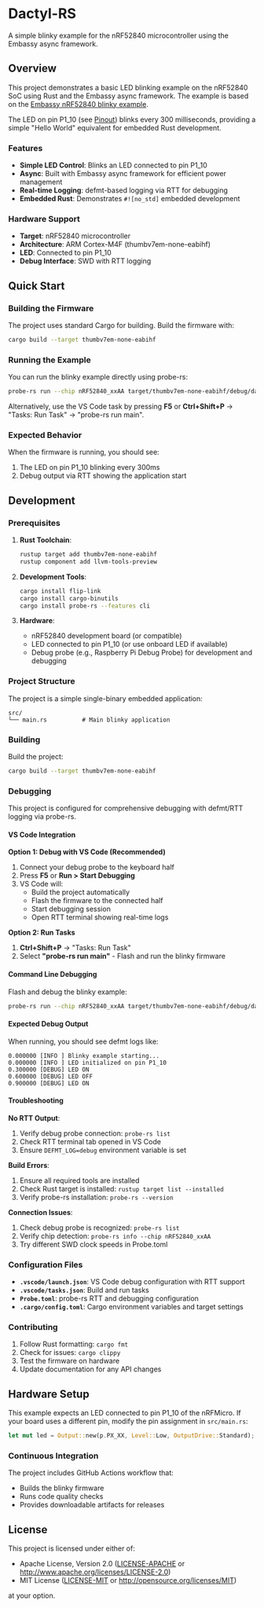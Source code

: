 # Dactyl-RS

A simple blinky example for the nRF52840 microcontroller using the Embassy async framework.

## Overview

This project demonstrates a basic LED blinking example on the nRF52840 SoC using Rust and the Embassy async framework. The example is based on the [Embassy nRF52840 blinky example](https://github.com/embassy-rs/embassy/blob/main/examples/nrf52840/src/bin/blinky.rs).

The LED on pin P1_10 (see [Pinout](https://github.com/joric/nrfmicro/wiki/Pinout)) blinks every 300 milliseconds, providing a simple "Hello World" equivalent for embedded Rust development.

### Features

- **Simple LED Control**: Blinks an LED connected to pin P1_10
- **Async**: Built with Embassy async framework for efficient power management
- **Real-time Logging**: defmt-based logging via RTT for debugging
- **Embedded Rust**: Demonstrates `#![no_std]` embedded development

### Hardware Support

- **Target**: nRF52840 microcontroller
- **Architecture**: ARM Cortex-M4F (thumbv7em-none-eabihf)
- **LED**: Connected to pin P1_10
- **Debug Interface**: SWD with RTT logging

## Quick Start

### Building the Firmware

The project uses standard Cargo for building. Build the firmware with:

```bash
cargo build --target thumbv7em-none-eabihf
```

### Running the Example

You can run the blinky example directly using probe-rs:

```bash
probe-rs run --chip nRF52840_xxAA target/thumbv7em-none-eabihf/debug/dactyl-rs
```

Alternatively, use the VS Code task by pressing **F5** or **Ctrl+Shift+P** → "Tasks: Run Task" → "probe-rs run main".

### Expected Behavior

When the firmware is running, you should see:
1. The LED on pin P1_10 blinking every 300ms
2. Debug output via RTT showing the application start

## Development

### Prerequisites

1. **Rust Toolchain**:
   ```bash
   rustup target add thumbv7em-none-eabihf
   rustup component add llvm-tools-preview
   ```

2. **Development Tools**:
   ```bash
   cargo install flip-link
   cargo install cargo-binutils
   cargo install probe-rs --features cli
   ```

3. **Hardware**: 
   - nRF52840 development board (or compatible)
   - LED connected to pin P1_10 (or use onboard LED if available)
   - Debug probe (e.g., Raspberry Pi Debug Probe) for development and debugging

### Project Structure

The project is a simple single-binary embedded application:

```
src/
└── main.rs          # Main blinky application
```

### Building

Build the project:
```bash
cargo build --target thumbv7em-none-eabihf
```

### Debugging

This project is configured for comprehensive debugging with defmt/RTT logging via probe-rs.

#### VS Code Integration

**Option 1: Debug with VS Code (Recommended)**
1. Connect your debug probe to the keyboard half
2. Press **F5** or **Run > Start Debugging**
3. VS Code will:
   - Build the project automatically
   - Flash the firmware to the connected half
   - Start debugging session
   - Open RTT terminal showing real-time logs

**Option 2: Run Tasks**
1. **Ctrl+Shift+P** → "Tasks: Run Task"
2. Select **"probe-rs run main"** - Flash and run the blinky firmware

#### Command Line Debugging

Flash and debug the blinky example:
```bash
probe-rs run --chip nRF52840_xxAA target/thumbv7em-none-eabihf/debug/dactyl-rs
```

#### Expected Debug Output

When running, you should see defmt logs like:
```
0.000000 [INFO ] Blinky example starting...
0.000000 [INFO ] LED initialized on pin P1_10
0.300000 [DEBUG] LED ON
0.600000 [DEBUG] LED OFF
0.900000 [DEBUG] LED ON
```

#### Troubleshooting

**No RTT Output**:
1. Verify debug probe connection: `probe-rs list`
2. Check RTT terminal tab opened in VS Code
3. Ensure `DEFMT_LOG=debug` environment variable is set

**Build Errors**:
1. Ensure all required tools are installed
2. Check Rust target is installed: `rustup target list --installed`
3. Verify probe-rs installation: `probe-rs --version`

**Connection Issues**:
1. Check debug probe is recognized: `probe-rs list`
2. Verify chip detection: `probe-rs info --chip nRF52840_xxAA`
3. Try different SWD clock speeds in Probe.toml

### Configuration Files

- **`.vscode/launch.json`**: VS Code debug configuration with RTT support
- **`.vscode/tasks.json`**: Build and run tasks
- **`Probe.toml`**: probe-rs RTT and debugging configuration
- **`.cargo/config.toml`**: Cargo environment variables and target settings

### Contributing

1. Follow Rust formatting: `cargo fmt`
2. Check for issues: `cargo clippy`
3. Test the firmware on hardware
4. Update documentation for any API changes

## Hardware Setup

This example expects an LED connected to pin P1_10 of the nRFMicro. If your board uses a different pin, modify the pin assignment in `src/main.rs`:

```rust
let mut led = Output::new(p.PX_XX, Level::Low, OutputDrive::Standard); // Change PX_XX to your LED pin
```

### Continuous Integration

The project includes GitHub Actions workflow that:
- Builds the blinky firmware
- Runs code quality checks
- Provides downloadable artifacts for releases

## License

This project is licensed under either of:

- Apache License, Version 2.0 ([LICENSE-APACHE](LICENSE-APACHE) or http://www.apache.org/licenses/LICENSE-2.0)
- MIT License ([LICENSE-MIT](LICENSE-MIT) or http://opensource.org/licenses/MIT)

at your option.
